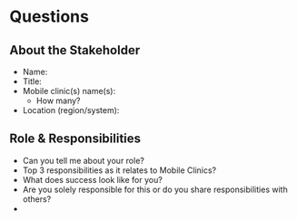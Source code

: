 # Questions

## About the Stakeholder

- Name: 
- Title:
- Mobile clinic(s) name(s):
  - How many? 
- Location (region/system):

## Role & Responsibilities 

- Can you tell me about your role?
- Top 3 responsibilities as it relates to Mobile Clinics?
- What does success look like for you?
- Are you solely responsible for this or do you share responsibilities with others?
- 
